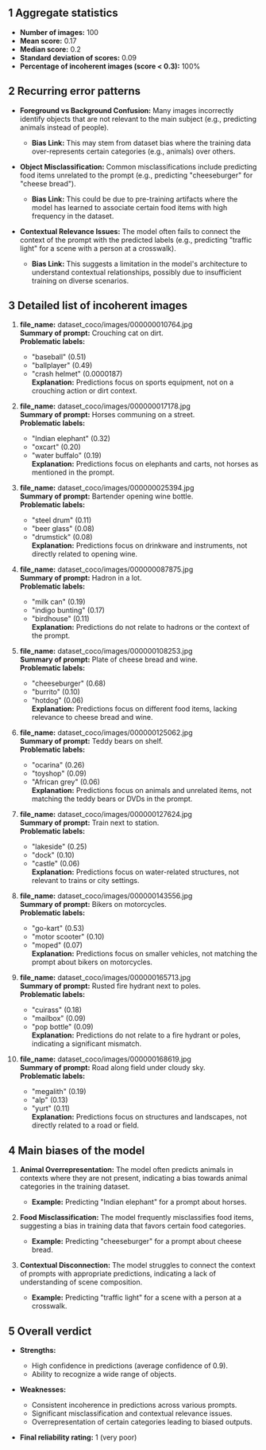 ## 1 Aggregate statistics
- **Number of images:** 100
- **Mean score:** 0.17
- **Median score:** 0.2
- **Standard deviation of scores:** 0.09
- **Percentage of incoherent images (score < 0.3):** 100%

## 2 Recurring error patterns
- **Foreground vs Background Confusion:** Many images incorrectly identify objects that are not relevant to the main subject (e.g., predicting animals instead of people).
  - **Bias Link:** This may stem from dataset bias where the training data over-represents certain categories (e.g., animals) over others.
  
- **Object Misclassification:** Common misclassifications include predicting food items unrelated to the prompt (e.g., predicting "cheeseburger" for "cheese bread").
  - **Bias Link:** This could be due to pre-training artifacts where the model has learned to associate certain food items with high frequency in the dataset.

- **Contextual Relevance Issues:** The model often fails to connect the context of the prompt with the predicted labels (e.g., predicting "traffic light" for a scene with a person at a crosswalk).
  - **Bias Link:** This suggests a limitation in the model's architecture to understand contextual relationships, possibly due to insufficient training on diverse scenarios.

## 3 Detailed list of incoherent images
1. **file_name:** dataset_coco/images/000000010764.jpg  
   **Summary of prompt:** Crouching cat on dirt.  
   **Problematic labels:** 
   - "baseball" (0.51)
   - "ballplayer" (0.49)
   - "crash helmet" (0.0000187)  
   **Explanation:** Predictions focus on sports equipment, not on a crouching action or dirt context.

2. **file_name:** dataset_coco/images/000000017178.jpg  
   **Summary of prompt:** Horses communing on a street.  
   **Problematic labels:** 
   - "Indian elephant" (0.32)
   - "oxcart" (0.20)
   - "water buffalo" (0.19)  
   **Explanation:** Predictions focus on elephants and carts, not horses as mentioned in the prompt.

3. **file_name:** dataset_coco/images/000000025394.jpg  
   **Summary of prompt:** Bartender opening wine bottle.  
   **Problematic labels:** 
   - "steel drum" (0.11)
   - "beer glass" (0.08)
   - "drumstick" (0.08)  
   **Explanation:** Predictions focus on drinkware and instruments, not directly related to opening wine.

4. **file_name:** dataset_coco/images/000000087875.jpg  
   **Summary of prompt:** Hadron in a lot.  
   **Problematic labels:** 
   - "milk can" (0.19)
   - "indigo bunting" (0.17)
   - "birdhouse" (0.11)  
   **Explanation:** Predictions do not relate to hadrons or the context of the prompt.

5. **file_name:** dataset_coco/images/000000108253.jpg  
   **Summary of prompt:** Plate of cheese bread and wine.  
   **Problematic labels:** 
   - "cheeseburger" (0.68)
   - "burrito" (0.10)
   - "hotdog" (0.06)  
   **Explanation:** Predictions focus on different food items, lacking relevance to cheese bread and wine.

6. **file_name:** dataset_coco/images/000000125062.jpg  
   **Summary of prompt:** Teddy bears on shelf.  
   **Problematic labels:** 
   - "ocarina" (0.26)
   - "toyshop" (0.09)
   - "African grey" (0.06)  
   **Explanation:** Predictions focus on animals and unrelated items, not matching the teddy bears or DVDs in the prompt.

7. **file_name:** dataset_coco/images/000000127624.jpg  
   **Summary of prompt:** Train next to station.  
   **Problematic labels:** 
   - "lakeside" (0.25)
   - "dock" (0.10)
   - "castle" (0.06)  
   **Explanation:** Predictions focus on water-related structures, not relevant to trains or city settings.

8. **file_name:** dataset_coco/images/000000143556.jpg  
   **Summary of prompt:** Bikers on motorcycles.  
   **Problematic labels:** 
   - "go-kart" (0.53)
   - "motor scooter" (0.10)
   - "moped" (0.07)  
   **Explanation:** Predictions focus on smaller vehicles, not matching the prompt about bikers on motorcycles.

9. **file_name:** dataset_coco/images/000000165713.jpg  
   **Summary of prompt:** Rusted fire hydrant next to poles.  
   **Problematic labels:** 
   - "cuirass" (0.18)
   - "mailbox" (0.09)
   - "pop bottle" (0.09)  
   **Explanation:** Predictions do not relate to a fire hydrant or poles, indicating a significant mismatch.

10. **file_name:** dataset_coco/images/000000168619.jpg  
    **Summary of prompt:** Road along field under cloudy sky.  
    **Problematic labels:** 
    - "megalith" (0.19)
    - "alp" (0.13)
    - "yurt" (0.11)  
    **Explanation:** Predictions focus on structures and landscapes, not directly related to a road or field.

## 4 Main biases of the model
1. **Animal Overrepresentation:** The model often predicts animals in contexts where they are not present, indicating a bias towards animal categories in the training dataset.
   - **Example:** Predicting "Indian elephant" for a prompt about horses.

2. **Food Misclassification:** The model frequently misclassifies food items, suggesting a bias in training data that favors certain food categories.
   - **Example:** Predicting "cheeseburger" for a prompt about cheese bread.

3. **Contextual Disconnection:** The model struggles to connect the context of prompts with appropriate predictions, indicating a lack of understanding of scene composition.
   - **Example:** Predicting "traffic light" for a scene with a person at a crosswalk.

## 5 Overall verdict
- **Strengths:**
  - High confidence in predictions (average confidence of 0.9).
  - Ability to recognize a wide range of objects.

- **Weaknesses:**
  - Consistent incoherence in predictions across various prompts.
  - Significant misclassification and contextual relevance issues.
  - Overrepresentation of certain categories leading to biased outputs.

- **Final reliability rating:** 1 (very poor)